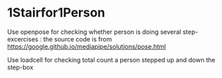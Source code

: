 # 1Stairfor1Person
Use openpose for checking whether person is doing several step-excercises
: the source code is from https://google.github.io/mediapipe/solutions/pose.html

Use loadcell for checking total count a person stepped up and down the step-box


